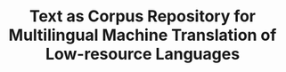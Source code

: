 ---
id: textascorpusrep
title: "Text as Corpus Repository for Multilingual Machine Translation of Low-resource Languages"
title_project: "Text as Corpus Repository for Multilingual Machine Translation of Low-resource Languages"
title_short: "TextAsCorpusRep"
period: "Oct 23 – Mar 24 (6 months)" 
round: "3"
lecture2go: "68037"
uhh_url: "https://www.hcl.uni-hamburg.de/ddlitlab/data-literacy-studierendenprojekte/dritte-foerderrunde/textcorpus.html"
students: "Christian Schuler, Deepesha Saurty, Tramy Thi Tran"
mentor: "Dr. Seid Muhie Yimam"
text: |
    Almost half of the approximately 7,000 currently spoken languages are expected to become extinct this century. It is estimated that less than 5% of these will be used online or have a significant digital presence. The lack of resources, including language data and translation systems, hinders effective communication and understanding across many languages. This poses a considerable problem in promoting inclusivity and cultural exchange.  

    **The aim of our project** is to collect and curate language text data to support natural language processing, especially the development of robust translation systems for low-resource languages. Socially, this project aims to empower marginalized language communities and bridge communication gaps, promoting linguistic preservation and cultural diversity. Scientifically, it contributes to the field of language technology and translation systems for low-resource languages, filling a critical research gap.  

    **Mauritian Creole** (Morisien) is spoken on Mauritius, an island nation southeast of the African continent. It was very recently that the Mauritian Creole Academy promoted a standardized spelling (Lortograf Kreol Morisien), which, even though supported by the Mauritian government, has not yet been adopted by the general population. Since large parts of the population still write the way they feel inclined to, alternative spellings can be found for many words. With approximately 1.3 million people speaking Morisien, it can be considered a relatively small language community. Developing or even evaluating machine translation for a language is impossible without publicly available datasets, which, for Morisien, are currently still lacking. 

    **Kobani**, a subdialect of the Northern Kurdish (Kurmanji), is spoken in the north of Syria. As the computer-based natural language processing for the Kurdish language is still very much in its early days, only a few applications exist today, let alone free and openly available ones. Scientific work on the Kurdish language also tends to focus on a few dialects and sometimes even merely a single dialect, most of the time Central Kurdish, also called Sorani. Regarding Kurmanji, one of the major dialects of the Kurdish language, with even more native speakers than Sorani, Haig and Öpengin (2014, p. 144) write: “Like any other natural language, Kurmanji encompasses a considerable spectrum of regional variation. Yet within academia, regional variation in Kurmanji has been almost entirely neglected.”

    **Vietnamese** is spoken in Vietnam, in the southeast of Asia. Vietnamese has various dialects and a vocabulary influenced by Chinese and French. While Vietnamese has many more native speakers and a stronger digital presence compared to our other two target languages, it is still a low-resource language for which applications such as Google Translate struggle to offer satisfactory translations. 

    We deem it important to include the language communities and native speakers as part of our project. First for proper considerations and alignment of scientific goals with human desires, and later to guarantee high data quality. Collecting more low-quality data wouldn’t be prudent, and only the highest quality might be the inkling of a chance to counter-balance our target languages' severe data scarcity today. 

    ## References
    
    Öpengin, E. & Haig, G. (2014). Regional variation in Kurmanji: A preliminary classification of dialects. Kurdish Studies (2:2), 143-176.

image: "https://www.hcl.uni-hamburg.de/18343175/final-projekt-banner-textascorpusrep-733x414-c65cd1edce2a1fc38711fb440bf5b5b30d3d8709.jpg"
image_credit: "Christian Schuler, Deepesha Saurty, Tramy Thi Tran"
---